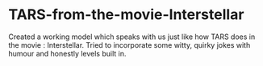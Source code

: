 # TARS-from-the-movie-Interstellar
Created a working model which speaks with us just like how TARS does in the movie : Interstellar. Tried to incorporate some witty, quirky jokes with humour and honestly levels built in.
